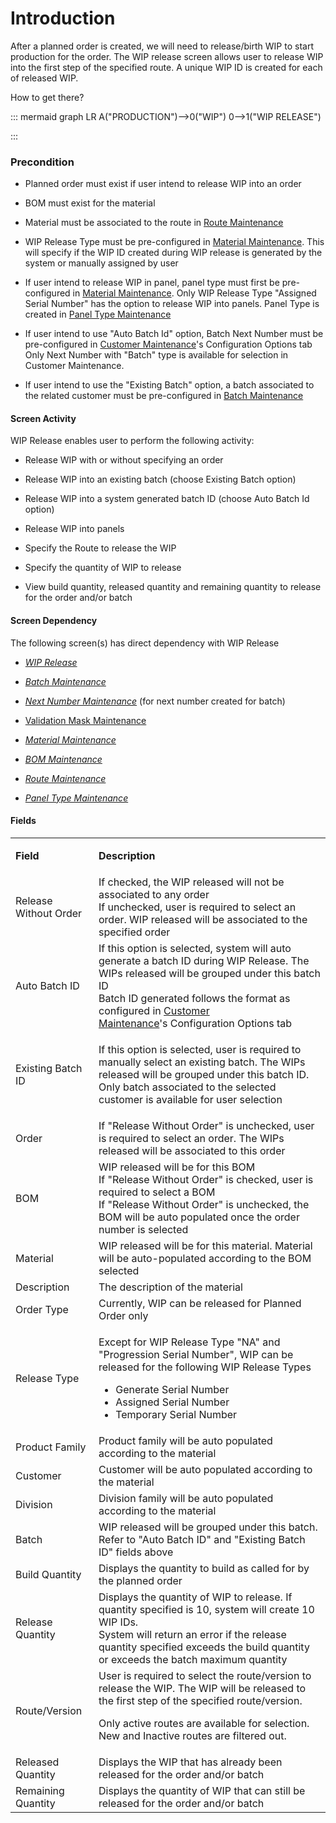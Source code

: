 # Introduction


After a planned order is created, we will need to release/birth WIP to start production for the order. The WIP release screen allows user to release WIP into the first step of the specified route. A unique WIP ID is created for each of released WIP. 

How to get there?


::: mermaid
graph LR
A("PRODUCTION")-->0("WIP")
0-->1("WIP RELEASE")

:::


### Precondition




- Planned order must exist if user intend to release WIP into an order

- BOM must exist for the material

- Material must be associated to the route in
[Route Maintenance](/iFactory-JGP-MES/iFactory-JGP-MES-Home/iFactory-JGP-MS/CONTENT/General-Production/WIP-Release.md)
- WIP Release Type must be pre-configured in
[Material Maintenance](/iFactory-JGP-MES/iFactory-JGP-MES-Home/iFactory-JGP-MS/CONTENT/General-Production/WIP-Release.md). This will specify if the WIP ID created during WIP release is generated by the system or manually assigned by user
- If user intend to release WIP in panel, panel type must first be pre-configured in
[Material Maintenance](/iFactory-JGP-MES/iFactory-JGP-MES-Home/iFactory-JGP-MS/CONTENT/General-Production/WIP-Release.md). Only WIP Release Type "Assigned Serial Number" has the option to release WIP into panels.
Panel Type is created in [Panel Type Maintenance](/iFactory-JGP-MES/iFactory-JGP-MES-Home/iFactory-JGP-MS/CONTENT/General-Production/WIP-Release.md)
- If user intend to use "Auto Batch Id" option, Batch Next Number must be pre-configured in
[Customer Maintenance](/iFactory-JGP-MES/iFactory-JGP-MES-Home/iFactory-JGP-MS/CONTENT/General-Production/WIP-Release.md)'s Configuration Options tab 
Only Next Number with "Batch" type is available for selection in Customer Maintenance.
- If user intend to use the "Existing Batch" option, a batch associated to the related customer must be pre-configured in
[Batch Maintenance](/iFactory-JGP-MES/iFactory-JGP-MES-Home/iFactory-JGP-MS/CONTENT/General-Production/WIP-Release.md)


#### Screen Activity


WIP Release enables user to perform the following activity:

- Release WIP with or without specifying an order

- Release WIP into an existing batch (choose Existing Batch option)

- Release WIP into a system generated batch ID (choose Auto Batch Id option)

- Release WIP into panels

- Specify the Route to release the WIP

- Specify the quantity of WIP to release

- View build quantity, released quantity and remaining quantity to release for the order and/or batch



#### Screen Dependency


The following screen(s) has direct dependency with WIP Release

- *[WIP Release](/iFactory-JGP-MES/iFactory-JGP-MES-Home/iFactory-JGP-MS/CONTENT/General-Production/WIP-Release.md)*

- *[Batch Maintenance](/iFactory-JGP-MES/iFactory-JGP-MES-Home/iFactory-JGP-MS/CONTENT/General-Production/WIP-Release.md)*

- *[Next Number Maintenance](iFactory-JGP-MES/iFactory-JGP-MES-Home/iFactory-JGP-MS/CONTENT/General-Production/WIP-Release.md)*
(for next number created for batch)
- [Validation Mask Maintenance](/iFactory-JGP-MES/iFactory-JGP-MES-Home/iFactory-JGP-MS/CONTENT/General-Production/WIP-Release.md)

- *[Material Maintenance](/iFactory-JGP-MES/iFactory-JGP-MES-Home/iFactory-JGP-MS/CONTENT/General-Production/WIP-Release.md)*

- *[BOM Maintenance](/iFactory-JGP-MES/iFactory-JGP-MES-Home/iFactory-JGP-MS/CONTENT/General-Production/WIP-Release.md)*

- *[Route Maintenance](/iFactory-JGP-MES/iFactory-JGP-MES-Home/iFactory-JGP-MS/CONTENT/General-Production/WIP-Release.md)*

- *[Panel Type Maintenance](/iFactory-JGP-MES/iFactory-JGP-MES-Home/iFactory-JGP-MS/CONTENT/General-Production/WIP-Release.md)*



#### Fields



<table class="confluenceTable"><colgroup><col /><col /></colgroup><tbody><tr><td class="highlight confluenceTd"><p><strong>Field</strong></p></td><td class="highlight confluenceTd"><p><strong>Description</strong></p></td></tr><tr><td class="confluenceTd"><p>Release Without Order</p></td><td class="confluenceTd">If checked, <span>the WIP released will not be associated to any order </span><br />If unchecked, <span>user is required to select an order. WIP released will be associated to the specified order </span></td></tr><tr><td colspan="1" class="confluenceTd">Auto Batch ID</td><td colspan="1" class="confluenceTd">If this option is selected, system will auto generate a batch ID during WIP Release. The WIPs released will be grouped under this batch ID<br />Batch ID generated follows the format as configured in <a href="WIP-Release-29918614.html">Customer Maintenance</a>'s Configuration Options tab</td></tr><tr><td colspan="1" class="confluenceTd">Existing Batch ID</td><td colspan="1" class="confluenceTd"><p><span>If this option is selected, user is required to manually select an existing batch. The<span> WIPs released will be grouped under this batch ID.<br />Only batch associated to the selected customer is available for user selection </span></span></p></td></tr><tr><td colspan="1" class="confluenceTd">Order</td><td colspan="1" class="confluenceTd">If "Release Without Order" is unchecked, user is required to select an order. <span>The</span><span> WIPs released will be associated to this order</span></td></tr><tr><td colspan="1" class="confluenceTd">BOM</td><td colspan="1" class="confluenceTd"><span><span>WIP released will be for this BOM</span><br />If "Release Without Order" is checked, user is required to select a BOM<br /><span>If "Release Without Order" is unchecked, the BOM will be auto populated once the order number is selected</span></span></td></tr><tr><td colspan="1" class="confluenceTd">Material</td><td colspan="1" class="confluenceTd">WIP released will be for this material. Material will be auto-populated according to the BOM selected</td></tr><tr><td colspan="1" class="confluenceTd">Description</td><td colspan="1" class="confluenceTd">The description of the material</td></tr><tr><td colspan="1" class="confluenceTd">Order Type</td><td colspan="1" class="confluenceTd">Currently, WIP can be released for Planned Order only</td></tr><tr><td colspan="1" class="confluenceTd">Release Type</td><td colspan="1" class="confluenceTd"><p>Except for WIP Release Type "NA" and "Progression Serial Number", WIP can be released for the following WIP Release Types</p><ul><li>Generate Serial Number</li><li>Assigned Serial Number</li><li>Temporary Serial Number</li></ul></td></tr><tr><td colspan="1" class="confluenceTd">Product Family</td><td colspan="1" class="confluenceTd">Product family will be auto populated according to the material</td></tr><tr><td colspan="1" class="confluenceTd">Customer</td><td colspan="1" class="confluenceTd"><span>Customer will be auto populated according to the material</span></td></tr><tr><td colspan="1" class="confluenceTd">Division</td><td colspan="1" class="confluenceTd"><span>Division family will be auto populated according to the material</span></td></tr><tr><td colspan="1" class="confluenceTd">Batch</td><td colspan="1" class="confluenceTd">WIP released will be grouped under this batch. Refer to "Auto Batch ID" and "Existing Batch ID" fields above</td></tr><tr><td colspan="1" class="confluenceTd">Build Quantity</td><td colspan="1" class="confluenceTd">Displays the quantity to build as called for by the planned order</td></tr><tr><td colspan="1" class="confluenceTd">Release Quantity</td><td colspan="1" class="confluenceTd">Displays the quantity of WIP to release. If quantity specified is 10, system will create 10 WIP IDs. <br />System will return an error if the release quantity specified exceeds the build quantity or exceeds the batch maximum quantity</td></tr><tr><td colspan="1" class="confluenceTd">Route/Version</td><td colspan="1" class="confluenceTd">User is required to select the route/version to release the WIP. The WIP will be released to the first step of the specified route/version. <p>Only active routes are available for selection. New and Inactive routes are filtered out.</p></td></tr><tr><td colspan="1" class="confluenceTd">Released Quantity</td><td colspan="1" class="confluenceTd">Displays the WIP that has already been released for the order and/or batch</td></tr><tr><td colspan="1" class="confluenceTd">Remaining Quantity</td><td colspan="1" class="confluenceTd"><span>Displays the quantity of WIP that can still be released for the order and/or batch</span></td></tr></tbody></table>









